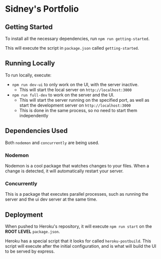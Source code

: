 # Sidney's Portfolio

## Getting Started

To install all the necessary dependencies, run `npm run getting-started`.

This will execute the script in `package.json` called `getting-started`.

## Running Locally

To run locally, execute:

- `npm run dev-ui` to only work on the UI, with the server inactive.
  - This will start the local server on `http://localhost:3000`
- `npm run full-dev` to work on the server and the UI.
  - This will start the server running on the specified port, as well as start the development server on `http://localhost:3000`
  - This is done in the same process, so no need to start them independently

## Dependencies Used

Both `nodemon` and `concurrently` are being used.

### Nodemon

Nodemon is a cool package that watches changes to your files. When a change is detected, it will automatically restart your server.

### Concurrently

This is a package that executes parallel processes, such as running the server and the ui dev server at the same time.

## Deployment

When pushed to Heroku's repository, it will execute `npm run start` on the **ROOT LEVEL** `package.json`.

Heroku has a special script that it looks for called `heroku-postbuild`. This script will execute after the initial configuration, and is what will build the UI to be served by express.
